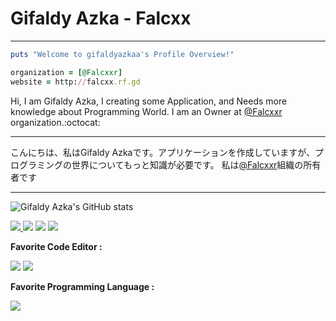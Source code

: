 # Gifaldy Azka - Falcxx
----------
``` ruby
puts "Welcome to gifaldyazkaa's Profile Overview!"

organization = [@Falcxxr]
website = http://falcxx.rf.gd
```
Hi, I am Gifaldy Azka, I creating some Application, and Needs more knowledge about Programming World.
I am an Owner at <a href="https://github.com/Falcxxr">@Falcxxr</a> organization.:octocat:
<hr>
こんにちは、私はGifaldy Azkaです。アプリケーションを作成していますが、プログラミングの世界についてもっと知識が必要です。
私は<a href="https://github.com/Falcxxr">@Falcxxr</a>組織の所有者です
<hr>

![Gifaldy Azka's GitHub stats](https://github-readme-stats.vercel.app/api?username=gifaldyazkaa&show_icons=true&theme=radical)

<p>
<a href="https://github.com/gifaldyazkaa?tab=followers"><img src="https://img.shields.io/badge/Followers-4-blue?style=for-the-badge&logo=GitHub" />
<a href="https://twitter.com/Falcxxr"><img src="https://img.shields.io/badge/Twitter-11-lightgrey?style=for-the-badge&logo=twitter" /></a>
<a href="https://instagram.com/falcxxr"><img src="https://img.shields.io/badge/Instagram-16-orange?style=for-the-badge&logo=instagram" /></a>
<a href="http://falcxx.rf.gd"><img src="https://img.shields.io/badge/Website-falcxx.rf.gd-yellow?style=for-the-badge&logo=website" /></a>
</p>

**Favorite Code Editor :**
<p>
<a href="https://code.visualstudio.com"><img src="https://img.shields.io/badge/Code%20Editor-Visual%20Studio%20Code-blue?style=for-the-badge&logo=visual-studio-code" /></a>
<a href="https://www.sublimetext.com"><img src="https://img.shields.io/badge/Code%20Editor-Sublime%20Text%203-orange?style=for-the-badge&logo=sublime-text" /></a>
</p>

**Favorite Programming Language :**
<p>
<a href="https://www.ruby-lang.org/en/"><img src="https://img.shields.io/badge/Favorite-Ruby-red?style=for-the-badge&logo=Ruby" /></a>
</p>


